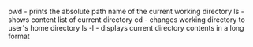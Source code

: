pwd - prints the absolute path name of the current working directory
ls - shows content list of current directory
cd - changes working directory to user's home directory
ls -l  - displays current directory contents in a long format
